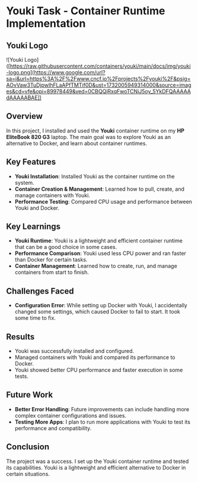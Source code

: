# Youki Task - Container Runtime Implementation
## Youki Logo
![Youki Logo]([https://raw.githubusercontent.com/containers/youki/main/docs/img/youki-logo.png](https://www.google.com/url?sa=i&url=https%3A%2F%2Fwww.cncf.io%2Fprojects%2Fyouki%2F&psig=AOvVaw3TuDjpwIhFLaAPfTMTif0D&ust=1732005949314000&source=images&cd=vfe&opi=89978449&ved=0CBQQjRxqFwoTCNiJ5oy_5YkDFQAAAAAdAAAAABAE])

## Overview
In this project, I installed and used the **Youki** container runtime on my **HP EliteBook 820 G3** laptop. The main goal was to explore Youki as an alternative to Docker, and learn about container runtimes.

## Key Features
- **Youki Installation**: Installed Youki as the container runtime on the system.
- **Container Creation & Management**: Learned how to pull, create, and manage containers with Youki.
- **Performance Testing**: Compared CPU usage and performance between Youki and Docker.

## Key Learnings
- **Youki Runtime**: Youki is a lightweight and efficient container runtime that can be a good choice in some cases.
- **Performance Comparison**: Youki used less CPU power and ran faster than Docker for certain tasks.
- **Container Management**: Learned how to create, run, and manage containers from start to finish.

## Challenges Faced
- **Configuration Error**: While setting up Docker with Youki, I accidentally changed some settings, which caused Docker to fail to start. It took some time to fix.

## Results
- Youki was successfully installed and configured.
- Managed containers with Youki and compared its performance to Docker.
- Youki showed better CPU performance and faster execution in some tests.

## Future Work
- **Better Error Handling**: Future improvements can include handling more complex container configurations and issues.
- **Testing More Apps**: I plan to run more applications with Youki to test its performance and compatibility.

## Conclusion
The project was a success. I set up the Youki container runtime and tested its capabilities. Youki is a lightweight and efficient alternative to Docker in certain situations.


